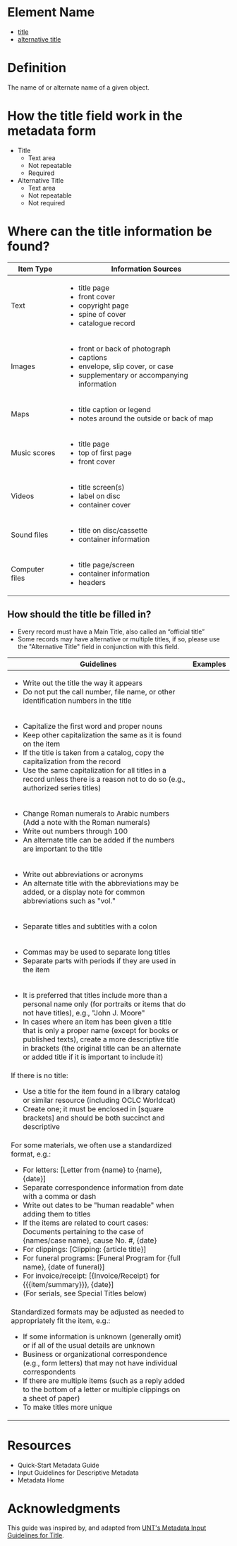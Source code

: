 # Element Name

* [title](https://www.dublincore.org/specifications/dublin-core/dcmi-terms/#http://purl.org/dc/terms/title)
* [alternative title](https://www.dublincore.org/specifications/dublin-core/dcmi-terms/#http://purl.org/dc/terms/alternative)
# Definition

The name of or alternate name of a given object.

# How the title field work in the metadata form

* Title
  * Text area
  * Not repeatable
  * Required
* Alternative Title
  * Text area
  * Not repeatable
  * Not required

# Where can the title information be found?

| Item Type | Information Sources |
| --------- | ------------------- |
| Text | <ul><li>title page</li><li>front cover</li><li>copyright page</li><li>spine of cover</li><li>catalogue record</li></ul> |
| Images | <ul><li>front or back of photograph</li><li>captions</li><li>envelope, slip cover, or case</li><li>supplementary or accompanying information</li></ul> |
| Maps | <ul><li>title caption or legend</li><li>notes around the outside or back of map</li></ul> |
| Music scores | <ul><li>title page</li><li>top of first page</li><li>front cover</li></ul> |
| Videos | <ul><li>title screen(s)</li><li>label on disc</li><li>container cover</li></ul> |
| Sound files | <ul><li>title on disc/cassette</li><li>container information</li></ul> |
| Computer files | <ul><li>title page/screen</li><li>container information</li><li>headers</li></ul> |

## How should the title be filled in?

* Every record must have a Main Title, also called an “official title”
* Some records may have alternative or multiple titles, if so, please use the "Alternative Title" field in conjunction with this field.

| Guidelines | Examples |
| ---------- | -------- |
| <ul><li>Write out the title the way it appears</li><li>Do not put the call number, file name, or other identification numbers in the title</li></ul> | |
| <ul><li>Capitalize the first word and proper nouns</li><li>Keep other capitalization the same as it is found on the item</li><li>If the title is taken from a catalog, copy the capitalization from the record</li><li>Use the same capitalization for all titles in a record unless there is a reason not to do so (e.g., authorized series titles)</li></ul> | |
| <ul><li>Change Roman numerals to Arabic numbers (Add a note with the Roman numerals)</li><li>Write out numbers through 100</li><li>An alternate title can be added if the numbers are important to the title</li></ul> | |
| <ul><li>Write out abbreviations or acronyms</li><li>An alternate title with the abbreviations may be added, or a display note for common abbreviations such as "vol."</li></ul> | |
| <ul><li>Separate titles and subtitles with a colon</li></ul> | |
| <ul><li>Commas may be used to separate long titles</li><li>Separate parts with periods if they are used in the item</li></ul> | |
| <ul><li>It is preferred that titles include more than a personal name only (for portraits or items that do not have titles), e.g., "John J. Moore"</li><li>In cases where an item has been given a title that is only a proper name (except for books or published texts), create a more descriptive title in brackets (the original title can be an alternate or added title if it is important to include it)</li></ul> | |
| If there is no title: <ul><li>Use a title for the item found in a library catalog or similar resource (including OCLC Worldcat)</li><li>Create one; it must be enclosed in [square brackets] and should be both succinct and descriptive</li></ul> | |
| For some materials, we often use a standardized format, e.g.:<ul><li>For letters: [Letter from {name} to {name}, {date}]</li><li>Separate correspondence information from date with a comma or dash</li><li>Write out dates to be "human readable" when adding them to titles</li><li>If the items are related to court cases: Documents pertaining to the case of {names/case name}, cause No. #, {date}</li><li>For clippings: [Clipping: {article title}]</li><li>For funeral programs: [Funeral Program for {full name}, {date of funeral}]</li><li>For invoice/receipt: [{Invoice/Receipt} for {{{item/summary}}}, {date}]</li><li>(For serials, see Special Titles below)</li></ul> | |
| Standardized formats may be adjusted as needed to appropriately fit the item, e.g.:<ul><li>If some information is unknown (generally omit) or if all of the usual details are unknown</li><li>Business or organizational correspondence (e.g., form letters) that may not have individual correspondents</li><li>If there are multiple items (such as a reply added to the bottom of a letter or multiple clippings on a sheet of paper)</li><li>To make titles more unique</li></ul> | |

# Resources

* Quick-Start Metadata Guide
* Input Guidelines for Descriptive Metadata
* Metadata Home

# Acknowledgments

This guide was inspired by, and adapted from [UNT's Metadata Input Guidelines for Title](https://library.unt.edu/digital-projects-unit/metadata/fields/title).
